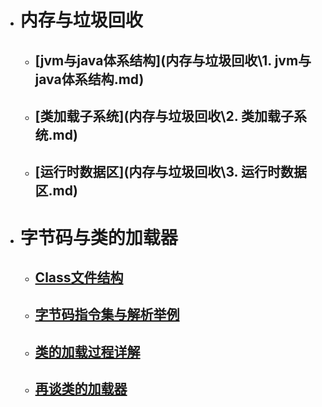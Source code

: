 - # 内存与垃圾回收

  - ## [jvm与java体系结构](内存与垃圾回收\1. jvm与java体系结构.md)

  - ## [类加载子系统](内存与垃圾回收\2. 类加载子系统.md)

  - ## [运行时数据区](内存与垃圾回收\3. 运行时数据区.md)

- # 字节码与类的加载器

  - ## [Class文件结构](字节码与类的加载器\Class文件结构.md)

  - ## [字节码指令集与解析举例](字节码与类的加载器\字节码指令集与解析举例.md)

  - ## [类的加载过程详解](字节码与类的加载器\类的加载过程详解.md)

  - ## [再谈类的加载器](字节码与类的加载器\再谈类的加载器.md)

  

